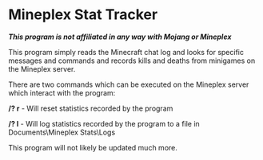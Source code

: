 Mineplex Stat Tracker
===================

***This program is not affiliated in any way with Mojang or Mineplex***

This program simply reads the Minecraft chat log and looks for specific messages and commands and
records kills and deaths from minigames on the Mineplex server.

There are two commands which can be executed on the Mineplex server which interact with the program:

**/? r** - Will reset statistics recorded by the program

**/? l** - Will log statistics recorded by the program to a file in Documents\Mineplex Stats\Logs

This program will not likely be updated much more.
